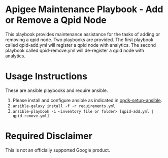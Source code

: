 Apigee Maintenance Playbook - Add or Remove a Qpid Node
=======================================================

This playbook provides maintenance assistance for the tasks of 
adding or removing a qpid node. Two playbooks are provided. The first 
playbook called qpid-add.yml will register a qpid node with analytics. 
The second playbook called qpid-remove.yml will de-register a qpid node
with analytics. 


Usage Instructions
==================

These are ansible playbooks and require ansible.

1. Please install and configure ansible as indicated in [opdk-setup-ansible](https://github.com/carlosfrias/apigee-opdk-playbook-setup-ansible).
1. `ansible-galaxy install -f -r requirements.yml`
1. `ansible-playbook -i <inventory file or folder> [qpid-add.yml | qpid-remove.yml]`

<!-- BEGIN Google Required Disclaimer -->

# Required Disclaimer

This is not an officially supported Google product.
<!-- END Google Required Disclaimer -->
